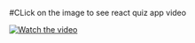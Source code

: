 
#CLick on the image to see react quiz app video

[![Watch the video](https://img.youtube.com/vi/hVNjV6UXgbI/maxresdefault.jpg)](https://youtu.be/hVNjV6UXgbI)
